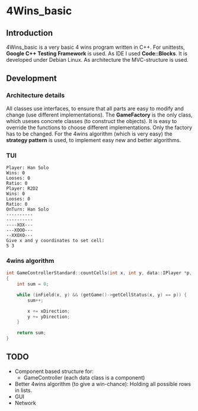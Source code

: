 4Wins_basic
===========

## Introduction
4Wins_basic is a very basic 4 wins program written in C++.
For unittests, **Google C++ Testing Framework** is used. As IDE I used **Code::Blocks**.
It is developed under Debian Linux. As architecture the MVC-structure is used. 

## Development

### Architecture details
All classes use interfaces, to ensure that all parts are easy to modify and change (use different implementations).
The **GameFactory** is the only class, which useses concrete classes (to construct the objects). It is easy to override the
functions to choose different implementations. Only the factory has to be changed.
For the 4wins algorithm (which is very easy) the **strategy pattern** is used, to implement easy new and better algorithms.

### TUI

    Player: Han Solo
    Wins: 0
    Looses: 0
    Ratio: 0
    Player: R2D2
    Wins: 0
    Looses: 0
    Ratio: 0
    OnTurn: Han Solo
    ----------
    ----------
    ----XOX---
    ---XOOO---
    --XXOXO---
    Give x and y coordinates to set cell:
    5 3

### 4wins algorithm
```c
int GameControllerStandard::countCells(int x, int y, data::IPlayer *p, int xDirection, int yDirection)
{
    int sum = 0;

    while (inField(x, y) && (getGame()->getCellStatus(x, y) == p)) {
        sum++;

        x += xDirection;
        y += yDirection;
    }

    return sum;
}
```

## TODO

* Component based structure for:
  * GameController (each data class is a component)
* Better 4wins algorithm (to give a win-chance): Holding all possible rows in lists.
* GUI
* Network
